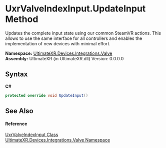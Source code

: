 # UxrValveIndexInput.UpdateInput Method 
 

Updates the complete input state using our common SteamVR actions. This allows to use the same interface for all controllers and enables the implementation of new devices with minimal effort.

**Namespace:**&nbsp;<a href="N_UltimateXR_Devices_Integrations_Valve">UltimateXR.Devices.Integrations.Valve</a><br />**Assembly:**&nbsp;UltimateXR (in UltimateXR.dll) Version: 0.0.0.0

## Syntax

**C#**<br />
``` C#
protected override void UpdateInput()
```


## See Also


#### Reference
<a href="T_UltimateXR_Devices_Integrations_Valve_UxrValveIndexInput">UxrValveIndexInput Class</a><br /><a href="N_UltimateXR_Devices_Integrations_Valve">UltimateXR.Devices.Integrations.Valve Namespace</a><br />